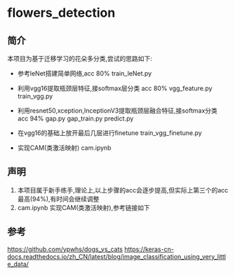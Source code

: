 # flowers_detection
## 简介
本项目为基于迁移学习的花朵多分类,尝试的思路如下:

* 参考leNet搭建简单网络,acc 80%
		train_leNet.py  

* 利用vgg16提取瓶颈层特征,接softmax层分类 acc 80%
		vgg_feature.py train_vgg.py  

* 利用resnet50,xception,InceptionV3提取瓶颈层融合特征,接softmax分类 acc 94%
		gap.py gap_train.py predict.py  

* 在vgg16的基础上放开最后几层进行finetune
		train_vgg_finetune.py  

* 实现CAM(类激活映射)
	  cam.ipynb  

## 声明
1. 本项目属于新手练手,理论上,以上步骤的acc会逐步提高,但实际上第三个的acc最高(94%),有时间会继续调整
2. cam.ipynb 实现CAM(类激活映射),参考链接如下

## 参考

 https://github.com/ypwhs/dogs_vs_cats
 https://keras-cn-docs.readthedocs.io/zh_CN/latest/blog/image_classification_using_very_little_data/